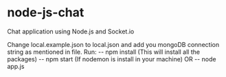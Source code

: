 # node-js-chat
Chat application using Node.js and Socket.io

Change local.example.json to local.json and add you mongoDB connection string as mentioned in file.
Run: 
-- npm install (This will install all the packages)
-- npm start (If nodemon is install in your machine)
OR
-- node app.js
